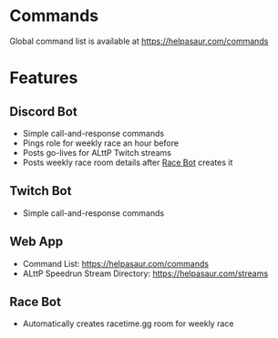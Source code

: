 # Commands

Global command list is available at https://helpasaur.com/commands

# Features

## Discord Bot

- Simple call-and-response commands
- Pings role for weekly race an hour before
- Posts go-lives for ALttP Twitch streams
- Posts weekly race room details after [Race Bot](#race-bot) creates it

## Twitch Bot

- Simple call-and-response commands

## Web App

- Command List: https://helpasaur.com/commands
- ALttP Speedrun Stream Directory: https://helpasaur.com/streams

## Race Bot

- Automatically creates racetime.gg room for weekly race
